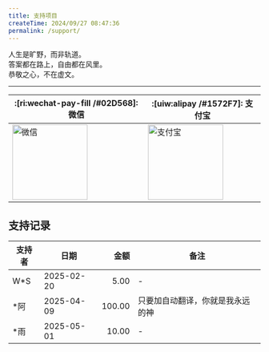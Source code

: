 ```yaml
---
title: 支持项目
createTime: 2024/09/27 08:47:36
permalink: /support/
---
```


人生是旷野，而非轨道。  
答案都在路上，自由都在风里。  
恭敬之心，不在虚文。  

---

| :[ri:wechat-pay-fill /#02D568]: 微信 | :[uiw:alipay /#1572F7]: 支付宝 |
| -------------------------------------- | ----------------------------------------- |
| <img src="https://img.moetranslate.top/wechat.png" alt="微信" width="150" /> | <img src="https://img.moetranslate.top/alipay.jpg" alt="支付宝" width="150" /> |


## 支持记录

| 支持者 | 日期         |     金额 | 备注               |
|-----|------------|-------:|------------------|
| W*S | 2025-02-20 |   5.00 | -                |
| *阿  | 2025-04-09 | 100.00 | 只要加自动翻译，你就是我永远的神 |
| *雨  | 2025-05-01 |  10.00 | -                |

